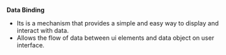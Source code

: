 **Data Binding**<br/>
* Its is a mechanism that provides a simple and easy way to display and interact with data.
* Allows the flow of data between ui elements and data object on user interface.

